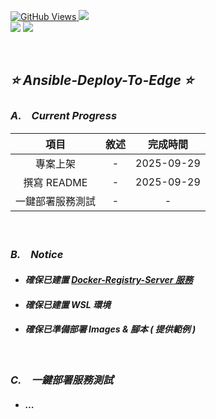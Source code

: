 <a href='https://github.com/Junwu0615/Ansible-Deploy-To-Edge'><img alt='GitHub Views' src='https://views.whatilearened.today/views/github/Junwu0615/Ansible-Deploy-To-Edge.svg'>
[![](https://img.shields.io/badge/Operating_System-Windows_10-blue.svg?style=plastic)](https://www.microsoft.com/zh-tw/software-download/windows10) <br>
[![](https://img.shields.io/badge/Project-Ansible_Deploy_To_Edge-blue.svg?style=plastic)](https://github.com/Junwu0615/Ansible-Deploy-To-Edge)
[![](https://img.shields.io/badge/Project-Docker-blue.svg?style=plastic)](https://github.com/Junwu0615/Ansible-Deploy-To-Edge) <br>

<br>

## *⭐ Ansible-Deploy-To-Edge ⭐*

### *A.　Current Progress*
|項目|敘述|完成時間|
|:--:|:--:|:--:|
| 專案上架 | - | 2025-09-29 |
| 撰寫 README | - | 2025-09-29 |
| 一鍵部署服務測試 | - | - |


<br>

### *B.　Notice*
- #### *確保已建置 [Docker-Registry-Server 服務](https://github.com/Junwu0615/Docker-Registry-Server)*
- #### *確保已建置 WSL 環境*
- #### *確保已準備部署 Images & 腳本 ( 提供範例 )*

<br>

### *C.　一鍵部署服務測試*
- #### *...*
  ```bash
  ```
